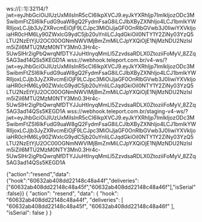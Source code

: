 ws://[::1]:32114/?jwt=eyJhbGciOiJIUzUxMiIsInR5cCI6IkpXVCJ9.eyJkYXRhIjp7ImlkIjozODc3MSwibmFtZSI6IkFudG9uaW8gQ2FydmFsaG8iLCJlbXByZXNhIjo4LCJ1bmlkYWRlIjoxLCJjb3JyZXRvcmEiOjF9LCJpc3MiOiJjaGF0OnRlbGVwb3J0IiwiYXVkIjoiaHR0cHM6Ly90ZWxlcG9ydC5jb20uYnIiLCJqdGkiOiI0NTY1Y2ZiNy03YzQ5LTU2NzEtYjU2OC00OGNmNWVlMjBmZmMiLCJpYXQiOjE1NjMzNDU2NzIsIm5iZiI6MTU2MzM0NTY3Mn0.3Hr4c-5UwSlHr2igPbQwrqNfDTYJJuHtInyqMmLI5ZzvdsaRDLX0ZtoziiFoMyV_8ZZq5AG3ad14QSs5KEGD1A wss://webhook.teleport.com.br/v4-ws/?jwt=eyJhbGciOiJIUzUxMiIsInR5cCI6IkpXVCJ9.eyJkYXRhIjp7ImlkIjozODc3MSwibmFtZSI6IkFudG9uaW8gQ2FydmFsaG8iLCJlbXByZXNhIjo4LCJ1bmlkYWRlIjoxLCJjb3JyZXRvcmEiOjF9LCJpc3MiOiJjaGF0OnRlbGVwb3J0IiwiYXVkIjoiaHR0cHM6Ly90ZWxlcG9ydC5jb20uYnIiLCJqdGkiOiI0NTY1Y2ZiNy03YzQ5LTU2NzEtYjU2OC00OGNmNWVlMjBmZmMiLCJpYXQiOjE1NjMzNDU2NzIsIm5iZiI6MTU2MzM0NTY3Mn0.3Hr4c-5UwSlHr2igPbQwrqNfDTYJJuHtInyqMmLI5ZzvdsaRDLX0ZtoziiFoMyV_8ZZq5AG3ad14QSs5KEGD1A wss://webhook.teleport.com.br/staging-v4-ws/?jwt=eyJhbGciOiJIUzUxMiIsInR5cCI6IkpXVCJ9.eyJkYXRhIjp7ImlkIjozODc3MSwibmFtZSI6IkFudG9uaW8gQ2FydmFsaG8iLCJlbXByZXNhIjo4LCJ1bmlkYWRlIjoxLCJjb3JyZXRvcmEiOjF9LCJpc3MiOiJjaGF0OnRlbGVwb3J0IiwiYXVkIjoiaHR0cHM6Ly90ZWxlcG9ydC5jb20uYnIiLCJqdGkiOiI0NTY1Y2ZiNy03YzQ5LTU2NzEtYjU2OC00OGNmNWVlMjBmZmMiLCJpYXQiOjE1NjMzNDU2NzIsIm5iZiI6MTU2MzM0NTY3Mn0.3Hr4c-5UwSlHr2igPbQwrqNfDTYJJuHtInyqMmLI5ZzvdsaRDLX0ZtoziiFoMyV_8ZZq5AG3ad14QSs5KEGD1A

{"action":"resend","data":{"hook":"60632ab408dd22148c48a44f","deliveries":["60632ab408dd22148c48a45f","60632ab408dd22148c48a46f"],"isSerial":false}} { "action": "resend", "data": { "hook": "60632ab408dd22148c48a44f", "deliveries": [ "60632ab408dd22148c48a45f", "60632ab408dd22148c48a46f" ], "isSerial": false } }
